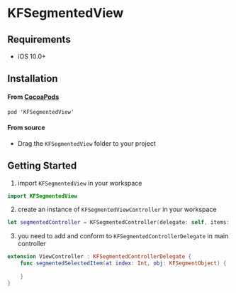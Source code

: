 # KFSegmentedView

## Requirements

* iOS 10.0+

## Installation

#### From [CocoaPods](http://www.cocoapods.org)

`pod 'KFSegmentedView'`

#### From source

* Drag the `KFSegmentedView` folder to your project

## Getting Started

1. import `KFSegmentedView` in your workspace

````swift
import KFSegmentedView
````

2. create an instance of `KFSegmentedViewController` in your workspace

````swift
let segmentedController = KFSegmentedController(delegate: self, items: objs)
````

3. you need to add and conform to `KFSegmentedControllerDelegate` in main controller 

```swift
extension ViewController : KFSegmentedControllerDelegate {
    func segmentedSelectedItem(at index: Int, obj: KFSegmentObject) {
        
    }
}
````
